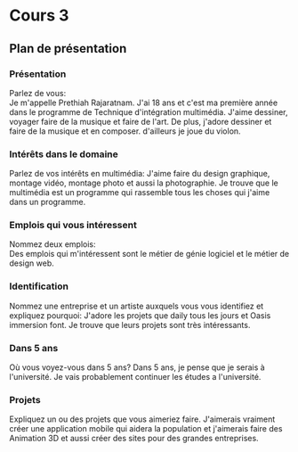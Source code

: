 # Cours 3
## Plan de présentation

### Présentation
Parlez de vous:  
Je m'appelle Prethiah Rajaratnam. J'ai 18 ans et c'est ma première année dans le programme de Technique d'intégration multimédia. J'aime dessiner, voyager faire de la musique et faire de l'art. De plus, j'adore dessiner et faire de la musique et en composer. d'ailleurs je joue du violon.
### Intérêts dans le domaine
Parlez de vos intérêts en multimédia: 
J'aime faire du design graphique, montage vidéo, montage photo et aussi la photographie. Je trouve que le multimédia est un programme qui rassemble tous les choses qui j'aime dans un programme. 
### Emplois qui vous intéressent 
Nommez deux emplois:  
Des emplois qui m'intéressent sont le métier de génie logiciel et le métier de design web.
### Identification
Nommez une entreprise et un artiste auxquels vous vous identifiez et expliquez pourquoi: 
J'adore les projets que daily tous les jours et Oasis immersion font. Je trouve que leurs projets sont très intéressants.
### Dans 5 ans 
Où vous voyez-vous dans 5 ans? 
Dans 5 ans, je pense que je serais à l'université. Je vais probablement continuer les études a l'université.
### Projets
Expliquez un ou des projets que vous aimeriez faire. 
J'aimerais vraiment créer une application mobile qui aidera la population et j'aimerais faire des Animation 3D et aussi créer des sites pour des grandes entreprises.
